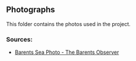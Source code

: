 ## Photographs

This folder contains the photos used in the project.

### Sources: 
- [Barents Sea Photo - The Barents Observer](https://thebarentsobserver.com/en/arctic-ecology/2020/03/over-warming-barents-sea-comes-brief-cool-wave)


